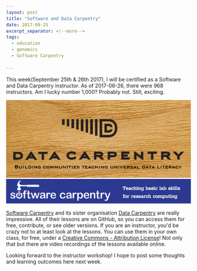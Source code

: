 ```yaml
---
layout: post
title: "Software and Data Carpentry"
date: 2017-09-25
excerpt_separator: <!--more-->
tags:
  - education
  - genomics
  - Software Carpentry

---
```



This week(September 25th & 26th 2017), I will be certified as a Software and Data Carpentry instructor.  As of 2017-06-26, there were 968 instructors.  Am I lucky number 1,000?  Probably not.  Still, exciting.

![Data Carpentry](/assets/img/carpentry/d_carp.png) ![Software Carpentry](/assets/img/carpentry/s_carp.png)



<!--more-->

[Software Carpentry](https://software-carpentry.org/lessons/) and its sister organisation [Data Carpentry](http://www.datacarpentry.org/) are really impressive.  All of their lessons are on GitHub, so you can access them for free, contribute, or see older versions.  If you are an instructor, you'd be crazy not to at least look at the lessons.  You can use them in your own class, for free, under a [Creative Commons - Attribution License](https://software-carpentry.org/license/)!  Not only that but there are video recordings of the lessons available online.

Looking forward to the instructor workshop!  I hope to post some thoughts and learning outcomes here next week.